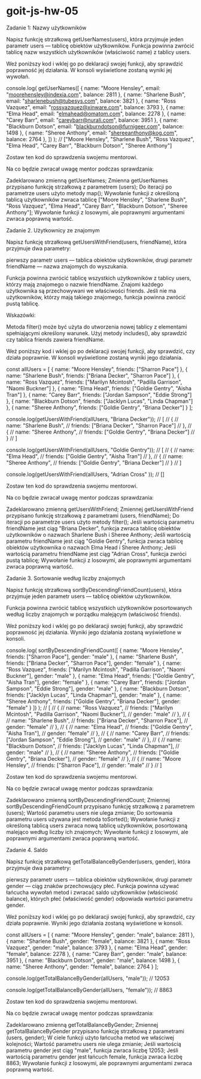 # goit-js-hw-05

Zadanie 1: Nazwy użytkowników

Napisz funkcję strzałkową getUserNames(users), która przyjmuje jeden parametr users — tablicę obiektów użytkowników. Funkcja powinna zwrócić tablicę nazw wszystkich użytkowników (właściwość name) z tablicy users.

Weź poniższy kod i wklej go po deklaracji swojej funkcji, aby sprawdzić poprawność jej działania. W konsoli wyświetlone zostaną wyniki jej wywołań.

console.log(
getUserNames([
{
name: "Moore Hensley",
email: "moorehensley@indexia.com",
balance: 2811
},
{
name: "Sharlene Bush",
email: "sharlenebush@tubesys.com",
balance: 3821
},
{
name: "Ross Vazquez",
email: "rossvazquez@xinware.com",
balance: 3793
},
{
name: "Elma Head",
email: "elmahead@omatom.com",
balance: 2278
},
{
name: "Carey Barr",
email: "careybarr@nurali.com",
balance: 3951
},
{
name: "Blackburn Dotson",
email: "blackburndotson@furnigeer.com",
balance: 1498
},
{
name: "Sheree Anthony",
email: "shereeanthony@kog.com",
balance: 2764
},
])
); // ["Moore Hensley", "Sharlene Bush", "Ross Vazquez", "Elma Head", "Carey Barr", "Blackburn Dotson", "Sheree Anthony"]

Zostaw ten kod do sprawdzenia swojemu mentorowi.

Na co będzie zwracał uwagę mentor podczas sprawdzania:

Zadeklarowano zmienną getUserNames;
Zmienna getUserNames przypisano funkcję strzałkową z parametrem (users);
Do iteracji po parametrze users użyto metody map();
Wywołanie funkcji z określoną tablicą użytkowników zwraca tablicę ["Moore Hensley", "Sharlene Bush", "Ross Vazquez", "Elma Head", "Carey Barr", "Blackburn Dotson", "Sheree Anthony"];
Wywołanie funkcji z losowymi, ale poprawnymi argumentami zwraca poprawną wartość.

Zadanie 2. Użytkownicy ze znajomym

Napisz funkcję strzałkową getUsersWithFriend(users, friendName), która przyjmuje dwa parametry:

pierwszy parametr users — tablica obiektów użytkowników,
drugi parametr friendName — nazwa znajomych do wyszukania.

Funkcja powinna zwrócić tablicę wszystkich użytkowników z tablicy users, którzy mają znajomego o nazwie friendName. Znajomi każdego użytkownika są przechowywani we właściwości friends. Jeśli nie ma użytkowników, którzy mają takiego znajomego, funkcja powinna zwrócić pustą tablicę.

Wskazówki:

Metoda filter() może być użyta do utworzenia nowej tablicy z elementami spełniającymi określony warunek.
Użyj metody includes(), aby sprawdzić czy tablica friends zawiera friendName.

Weź poniższy kod i wklej go po deklaracji swojej funkcji, aby sprawdzić, czy działa poprawnie. W konsoli wyświetlone zostaną wyniki jego działania.

const allUsers = [
{
name: "Moore Hensley",
friends: ["Sharron Pace"]
},
{
name: "Sharlene Bush",
friends: ["Briana Decker", "Sharron Pace"]
},
{
name: "Ross Vazquez",
friends: ["Marilyn Mcintosh", "Padilla Garrison", "Naomi Buckner"]
},
{
name: "Elma Head",
friends: ["Goldie Gentry", "Aisha Tran"]
},
{
name: "Carey Barr",
friends: ["Jordan Sampson", "Eddie Strong"]
},
{
name: "Blackburn Dotson",
friends: ["Jacklyn Lucas", "Linda Chapman"]
},
{
name: "Sheree Anthony",
friends: ["Goldie Gentry", "Briana Decker"]
}
];

console.log(getUsersWithFriend(allUsers, "Briana Decker"));
// [
// {
// name: "Sharlene Bush",
// friends: ["Briana Decker", "Sharron Pace"]
// },
// {
// name: "Sheree Anthony",
// friends: ["Goldie Gentry", "Briana Decker"]
// }
// ]

console.log(getUsersWithFriend(allUsers, "Goldie Gentry"));
// [
// {
// name: "Elma Head",
// friends: ["Goldie Gentry", "Aisha Tran"]
// },
// {
// name: "Sheree Anthony",
// friends: ["Goldie Gentry", "Briana Decker"]
// }
// ]

console.log(getUsersWithFriend(allUsers, "Adrian Cross" )); // []

Zostaw ten kod do sprawdzenia swojemu mentorowi.

Na co będzie zwracał uwagę mentor podczas sprawdzania:

Zadeklarowano zmienną getUsersWithFriend;
Zmiennej getUsersWithFriend przypisano funkcję strzałkową z parametrami (users, friendName);
Do iteracji po parametrze users użyto metody filter();
Jeśli wartością parametru friendName jest ciąg "Briana Decker", funkcja zwraca tablicę obiektów użytkowników o nazwach Sharlene Bush i Sheree Anthony;
Jeśli wartością parametru friendName jest ciąg "Goldie Gentry", funkcja zwraca tablicę obiektów użytkownika o nazwach Elma Head i Sheree Anthony;
Jeśli wartością parametru friendName jest ciąg "Adrian Cross", funkcja zwróci pustą tablicę;
Wywołanie funkcji z losowymi, ale poprawnymi argumentami zwraca poprawną wartość.

Zadanie 3. Sortowanie według liczby znajomych

Napisz funkcję strzałkową sortByDescendingFriendCount(users), która przyjmuje jeden parametr users — tablicę obiektów użytkowników.

Funkcja powinna zwrócić tablicę wszystkich użytkowników posortowanych według liczby znajomych w porządku malejącym (właściwość friends).

Weź poniższy kod i wklej go po deklaracji swojej funkcji, aby sprawdzić poprawność jej działania. Wyniki jego działania zostaną wyświetlone w konsoli.

console.log(
sortByDescendingFriendCount([
{
name: "Moore Hensley",
friends: ["Sharron Pace"],
gender: "male"
},
{
name: "Sharlene Bush",
friends: ["Briana Decker", "Sharron Pace"],
gender: "female"
},
{
name: "Ross Vazquez",
friends: ["Marilyn Mcintosh", "Padilla Garrison", "Naomi Buckner"],
gender: "male"
},
{
name: "Elma Head",
friends: ["Goldie Gentry", "Aisha Tran"],
gender: "female"
},
{
name: "Carey Barr",
friends: ["Jordan Sampson", "Eddie Strong"],
gender: "male"
},
{
name: "Blackburn Dotson",
friends: ["Jacklyn Lucas", "Linda Chapman"],
gender: "male"
},
{
name: "Sheree Anthony",
friends: ["Goldie Gentry", "Briana Decker"],
gender: "female"
}
])
);
// [
// {
// name: "Ross Vazquez",
// friends: ["Marilyn Mcintosh", "Padilla Garrison", "Naomi Buckner"],
// gender: "male"
// },
// {
// name: "Sharlene Bush",
// friends: ["Briana Decker", "Sharron Pace"],
// gender: "female"
// },
// {
// name: "Elma Head",
// friends: ["Goldie Gentry", "Aisha Tran"],
// gender: "female"
// },
// {
// name: "Carey Barr",
// friends: ["Jordan Sampson", "Eddie Strong"],
// gender: "male"
// },
// {
// name: "Blackburn Dotson",
// friends: ["Jacklyn Lucas", "Linda Chapman"],
// gender: "male"
// },
// {
// name: "Sheree Anthony",
// friends: ["Goldie Gentry", "Briana Decker"],
// gender: "female"
// },
// {
// name: "Moore Hensley",
// friends: ["Sharron Pace"],
// gender: "male"
// }
// ]

Zostaw ten kod do sprawdzenia swojemu mentorowi.

Na co będzie zwracał uwagę mentor podczas sprawdzania:

Zadeklarowano zmienną sortByDescendingFriendCount;
Zmiennej sortByDescendingFriendCount przypisano funkcję strzałkową z parametrem (users);
Wartość parametru users nie ulega zmianie;
Do sortowania parametru users używana jest metoda toSorted();
Wywołanie funkcji z określoną tablicą users zwraca nową tablicę użytkowników, posortowaną malejąco według liczby ich znajomych;
Wywołanie funkcji z losowymi, ale poprawnymi argumentami zwraca poprawną wartość.

Zadanie 4. Saldo

Napisz funkcję strzałkową getTotalBalanceByGender(users, gender), która przyjmuje dwa parametry:

pierwszy parametr users — tablica obiektów użytkowników,
drugi parametr gender — ciąg znaków przechowujący płeć.
Funkcja powinna używać łańcucha wywołań metod i zwracać saldo użytkowników (właściwość balance), których płeć (właściwość gender) odpowiada wartości parametru gender.

Weź poniższy kod i wklej go po deklaracji swojej funkcji, aby sprawdzić, czy działa poprawnie. Wyniki jego działania zostaną wyświetlone w konsoli.

const allUsers = [
{
name: "Moore Hensley",
gender: "male",
balance: 2811
},
{
name: "Sharlene Bush",
gender: "female",
balance: 3821
},
{
name: "Ross Vazquez",
gender: "male",
balance: 3793
},
{
name: "Elma Head",
gender: "female",
balance: 2278
},
{
name: "Carey Barr",
gender: "male",
balance: 3951
},
{
name: "Blackburn Dotson",
gender: "male",
balance: 1498
},
{
name: "Sheree Anthony",
gender: "female",
balance: 2764
}
];

console.log(getTotalBalanceByGender(allUsers, "male")); // 12053

console.log(getTotalBalanceByGender(allUsers, "female")); // 8863

Zostaw ten kod do sprawdzenia swojemu mentorowi.

Na co będzie zwracał uwagę mentor podczas sprawdzania:

Zadeklarowano zmienną getTotalBalanceByGender;
Zmiennej getTotalBalanceByGender przypisano funkcję strzałkową z parametrami (users, gender);
W ciele funkcji użyto łańcucha metod we właściwej kolejności;
Wartość parametru users nie ulega zmianie;
Jeśli wartością parametru gender jest ciąg "male", funkcja zwraca liczbę 12053;
Jeśli wartością parametru gender jest łańcuch female, funkcja zwraca liczbę 8863;
Wywołanie funkcji z losowymi, ale poprawnymi argumentami zwraca poprawną wartość.
